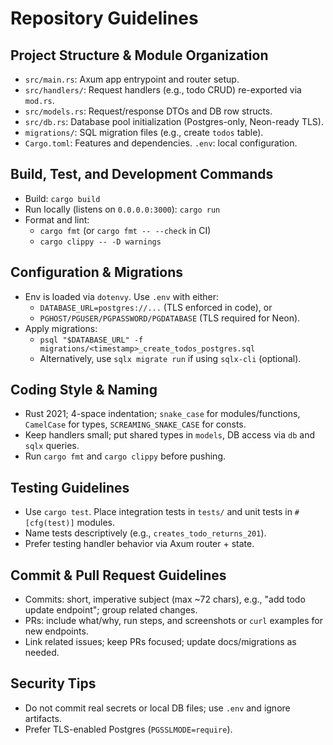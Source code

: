 # Repository Guidelines

## Project Structure & Module Organization
- `src/main.rs`: Axum app entrypoint and router setup.
- `src/handlers/`: Request handlers (e.g., todo CRUD) re-exported via `mod.rs`.
- `src/models.rs`: Request/response DTOs and DB row structs.
- `src/db.rs`: Database pool initialization (Postgres-only, Neon-ready TLS).
- `migrations/`: SQL migration files (e.g., create `todos` table).
- `Cargo.toml`: Features and dependencies. `.env`: local configuration.

## Build, Test, and Development Commands
- Build: `cargo build`
- Run locally (listens on `0.0.0.0:3000`): `cargo run`
- Format and lint:
  - `cargo fmt` (or `cargo fmt -- --check` in CI)
  - `cargo clippy -- -D warnings`

## Configuration & Migrations
- Env is loaded via `dotenvy`. Use `.env` with either:
  - `DATABASE_URL=postgres://...` (TLS enforced in code), or
  - `PGHOST/PGUSER/PGPASSWORD/PGDATABASE` (TLS required for Neon).
- Apply migrations:
  - `psql "$DATABASE_URL" -f migrations/<timestamp>_create_todos_postgres.sql`
  - Alternatively, use `sqlx migrate run` if using `sqlx-cli` (optional).

## Coding Style & Naming
- Rust 2021; 4-space indentation; `snake_case` for modules/functions, `CamelCase` for types, `SCREAMING_SNAKE_CASE` for consts.
- Keep handlers small; put shared types in `models`, DB access via `db` and `sqlx` queries.
- Run `cargo fmt` and `cargo clippy` before pushing.

## Testing Guidelines
- Use `cargo test`. Place integration tests in `tests/` and unit tests in `#[cfg(test)]` modules.
- Name tests descriptively (e.g., `creates_todo_returns_201`).
- Prefer testing handler behavior via Axum router + state.

## Commit & Pull Request Guidelines
- Commits: short, imperative subject (max ~72 chars), e.g., "add todo update endpoint"; group related changes.
- PRs: include what/why, run steps, and screenshots or `curl` examples for new endpoints.
- Link related issues; keep PRs focused; update docs/migrations as needed.

## Security Tips
- Do not commit real secrets or local DB files; use `.env` and ignore artifacts.
- Prefer TLS-enabled Postgres (`PGSSLMODE=require`).
